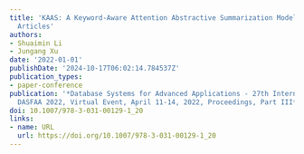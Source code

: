```yaml
---
title: 'KAAS: A Keyword-Aware Attention Abstractive Summarization Model for Scientific
  Articles'
authors:
- Shuaimin Li
- Jungang Xu
date: '2022-01-01'
publishDate: '2024-10-17T06:02:14.784537Z'
publication_types:
- paper-conference
publication: '*Database Systems for Advanced Applications - 27th International Conference,
  DASFAA 2022, Virtual Event, April 11-14, 2022, Proceedings, Part III*'
doi: 10.1007/978-3-031-00129-1_20
links:
- name: URL
  url: https://doi.org/10.1007/978-3-031-00129-1_20
---
```


